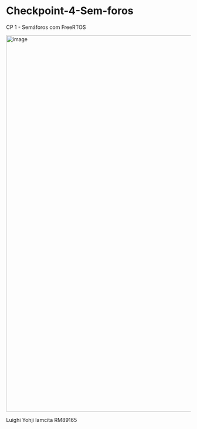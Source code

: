 # Checkpoint-4-Sem-foros
CP 1 - Semáforos com FreeRTOS

<img width="1279" height="1023" alt="image" src="https://github.com/user-attachments/assets/8a7a6c9a-c0da-41ff-b2ca-7b67e27cf73c" />



Luighi Yohji Iamcita RM89165

